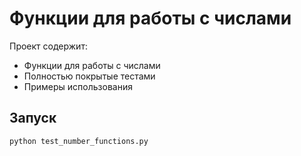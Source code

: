 # Функции для работы с числами

Проект содержит:
- Функции для работы с числами
- Полностью покрытые тестами
- Примеры использования

## Запуск
```bash
python test_number_functions.py
